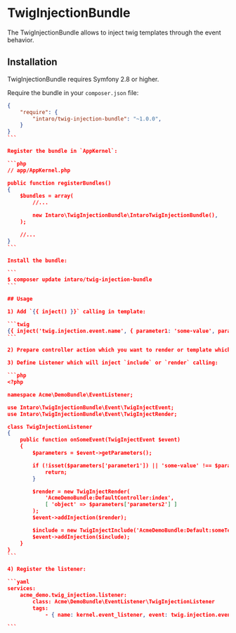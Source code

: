 # TwigInjectionBundle

The TwigInjectionBundle allows to inject twig templates through the event behavior.

## Installation

TwigInjectionBundle requires Symfony 2.8 or higher.

Require the bundle in your `composer.json` file:

````json
{
    "require": {
        "intaro/twig-injection-bundle": "~1.0.0",
    }
}
```

Register the bundle in `AppKernel`:

```php
// app/AppKernel.php

public function registerBundles()
{
    $bundles = array(
        //...

        new Intaro\TwigInjectionBundle\IntaroTwigInjectionBundle(),
    );

    //...
}
```

Install the bundle:

```
$ composer update intaro/twig-injection-bundle
```

## Usage

1) Add `{{ inject() }}` calling in template:

```twig
{{ inject('twig.injection.event.name', { parameter1: 'some-value', parameter2: some_object }) }}
```

2) Prepare controller action which you want to render or template which you want to include.

3) Define Listener which will inject `include` or `render` calling:

```php
<?php

namespace Acme\DemoBundle\EventListener;

use Intaro\TwigInjectionBundle\Event\TwigInjectEvent;
use Intaro\TwigInjectionBundle\Event\TwigInjectRender;

class TwigInjectionListener
{
    public function onSomeEvent(TwigInjectEvent $event)
    {
        $parameters = $event->getParameters();

        if (!isset($parameters['parameter1']) || 'some-value' !== $parameters['parameters1']) {
            return;
        }

        $render = new TwigInjectRender(
            'AcmeDemoBundle:DefaultController:index',
            [ 'object' => $parameters['parameters2'] ]
        );
        $event->addInjection($render);

        $include = new TwigInjectInclude('AcmeDemoBundle:Default:someTemplate.html.twig');
        $event->addInjection($include);
    }
}
```

4) Register the listener:

```yaml
services:
    acme_demo.twig_injection.listener:
        class: Acme\DemoBundle\EventListener\TwigInjectionListener
        tags:
            - { name: kernel.event_listener, event: twig.injection.event.name, method: onSomeEvent }

```
